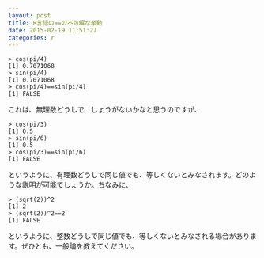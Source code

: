 ```yaml
---
layout: post
title: R言語の==の不可解な挙動
date: 2015-02-19 11:51:27
categories: r
---
```

<pre><code>&gt; cos(pi/4)
[1] 0.7071068
&gt; sin(pi/4)
[1] 0.7071068
&gt; cos(pi/4)==sin(pi/4)
[1] FALSE
</code></pre>

<p>これは、無理数どうしで、しょうがないかなと思うのですが、</p>

<pre><code>&gt; cos(pi/3)
[1] 0.5
&gt; sin(pi/6)
[1] 0.5
&gt; cos(pi/3)==sin(pi/6)
[1] FALSE
</code></pre>

<p>というように、有理数どうしで同じ値でも、等しくないとみなされます。どのような説明が可能でしょうか。ちなみに、</p>

<pre><code>&gt; (sqrt(2))^2
[1] 2
&gt; (sqrt(2))^2==2
[1] FALSE
</code></pre>

<p>というように、整数どうしで同じ値でも、等しくないとみなされる場合があります。ぜひとも、一般論を教えてください。</p>
